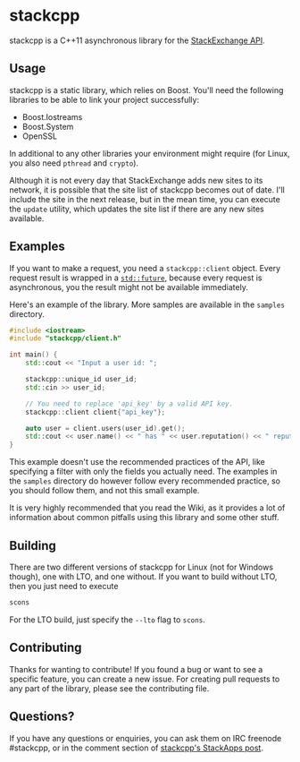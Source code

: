 # stackcpp

stackcpp is a C++11 asynchronous library for the [StackExchange API](https://api.stackexchange.com/docs).

## Usage

stackcpp is a static library, which relies on Boost. You'll need the following libraries to be able to link your project successfully:

- Boost.Iostreams
- Boost.System
- OpenSSL

In additional to any other libraries your environment might require (for Linux, you also need `pthread` and `crypto`).

Although it is not every day that StackExchange adds new sites to its network, it is possible that the site list of stackcpp becomes out of date. I'll include the site in the next release, but in the mean time, you can execute the `update` utility, which updates the site list if there are any new sites available.

## Examples

If you want to make a request, you need a `stackcpp::client` object. Every request result is wrapped in a [`std::future`](http://en.cppreference.com/w/cpp/thread/future), because every request is asynchronous, you the result might not be available immediately.

Here's an example of the library. More samples are available in the `samples` directory.

```c++
#include <iostream>
#include "stackcpp/client.h"

int main() {
    std::cout << "Input a user id: ";

    stackcpp::unique_id user_id;
    std::cin >> user_id;

    // You need to replace 'api_key' by a valid API key.
    stackcpp::client client{"api_key"};

    auto user = client.users(user_id).get();
    std::cout << user.name() << " has " << user.reputation() << " reputation!\n";
}
```

This example doesn't use the recommended practices of the API, like specifying a filter with only the fields you actually need. The examples in the `samples` directory do however follow every recommended practice, so you should follow them, and not this small example.

It is very highly recommended that you read the Wiki, as it provides a lot of information about common pitfalls using this library and some other stuff.

## Building

There are two different versions of stackcpp for Linux (not for Windows though), one with LTO, and one without. If you want to build without LTO, then you just need to execute

```bash
scons
```

For the LTO build, just specify the `--lto` flag to `scons`.

## Contributing

Thanks for wanting to contribute! If you found a bug or want to see a specific feature, you can create a new issue. For creating pull requests to any part of the library, please see the contributing file.

## Questions?

If you have any questions or enquiries, you can ask them on IRC freenode #stackcpp, or in the comment section of [stackcpp's StackApps post]().